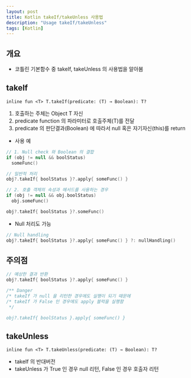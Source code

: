 ```yaml
---
layout: post
title: Kotlin takeIf/takeUnless 사용법
description: "Usage takeIf/takeUnless"
tags: [Kotlin]
---
```


## 개요
- 코틀린 기본함수 중 takeIf, takeUnless 의 사용법을 알아봄

## takeIf
`inline fun <T> T.takeIf(predicate: (T) → Boolean): T?`

1. 호출하는 주체는 Object T 자신
2. predicate function 의 파라미터로 호출주체(T)를 전달 
3. predicate 의 판단결과(Boolean) 에 따라서 null 혹은 자기자신(this)를 return

- 사용 예

```kotlin
// 1. Null check 와 Boolean 의 결합
if (obj != null && boolStatus)
  someFunc()

// 일반적 처리
obj?.takeIf{ boolStatus }?.apply{ someFunc() }

// 2. 호출 객체의 속성과 메서드를 사용하는 경우
if (obj != null && obj.boolStatus)
  obj.someFunc()

obj?.takeIf{ boolStatus }?.someFunc()
```

- Null 처리도 가능

```kotlin
// Null handling
obj?.takeIf{ boolStatus }?.apply{ someFunc() } ?: nullHandling()
```

## 주의점
```kotlin
// 예상한 결과 반환
obj?.takeIf{ boolStatus }?.apply{ someFunc() }

/** Danger
/* takeIf 가 null 을 리턴한 경우에도 실행이 되기 때문에
/* takeIf 가 False 인 경우에도 apply 블럭을 실행함
 */

obj?.takeIf{ boolStatus }.apply{ someFunc() }
```

## takeUnless
`inline fun <T> T.takeUnless(predicate: (T) → Boolean): T?`

- takeIf 의 반대버전
- takeUnless 가 True 인 경우 null 리턴, False 인 경우 호출자 리턴